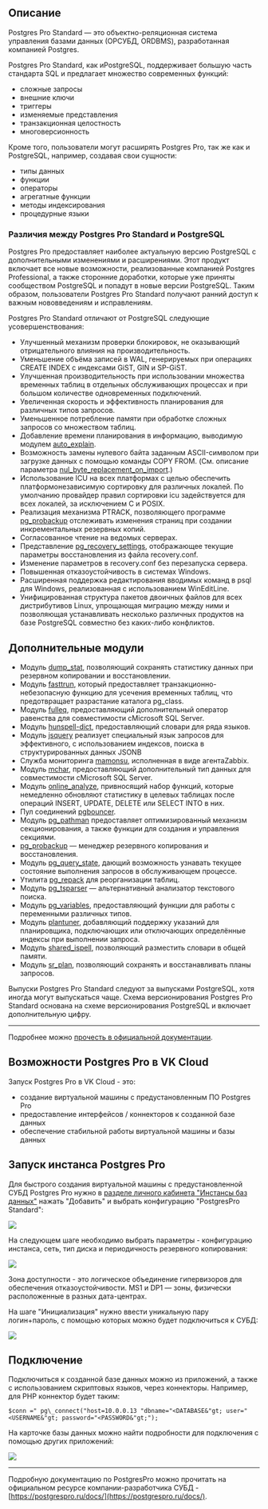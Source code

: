 ## Описание

Postgres Pro Standard — это объектно-реляционная система управления базами данных (ОРСУБД, ORDBMS), разработанная компанией Postgres.

Postgres Pro Standard, как иPostgreSQL, поддерживает большую часть стандарта SQL и предлагает множество современных функций:

- сложные запросы
- внешние ключи
- триггеры
- изменяемые представления
- транзакционная целостность
- многоверсионность

Кроме того, пользователи могут расширять Postgres Pro, так же как и PostgreSQL, например, создавая свои сущности:

- типы данных
- функции
- операторы
- агрегатные функции
- методы индексирования
- процедурные языки

### Различия между Postgres Pro Standard и PostgreSQL

Postgres Pro предоставляет наиболее актуальную версию PostgreSQL c дополнительными изменениями и расширениями. Этот продукт включает все новые возможности, реализованные компанией Postgres Professional, а также сторонние доработки, которые уже приняты сообществом PostgreSQL и попадут в новые версии PostgreSQL. Таким образом, пользователи Postgres Pro Standard получают ранний доступ к важным нововведениям и исправлениям.

Postgres Pro Standard отличают от PostgreSQL следующие усовершенствования:

- Улучшенный механизм проверки блокировок, не оказывающий отрицательного влияния на производительность.
- Уменьшение объёма записей в WAL, генерируемых при операциях CREATE INDEX с индексами GiST, GIN и SP-GiST.
- Улучшенная производительность при использовании множества временных таблиц в отдельных обслуживающих процессах и при большом количестве одновременных подключений.
- Увеличенная скорость и эффективность планирования для различных типов запросов.
- Уменьшенное потребление памяти при обработке сложных запросов со множеством таблиц.
- Добавление времени планирования в информацию, выводимую модулем [auto_explain](https://postgrespro.ru/docs/postgrespro/11/auto-explain "F.4. auto_explain").
- Возможность замены нулевого байта заданным ASCII-символом при загрузке данных с помощью команды COPY FROM. (См. описание параметра [nul_byte_replacement_on_import](https://postgrespro.ru/docs/postgrespro/11/runtime-config-compatible#GUC-NUL-BYTE-REPLACEMENT-ON-IMPORT).)
- Использование ICU на всех платформах с целью обеспечить платформонезависимую сортировку для различных локалей. По умолчанию провайдер правил сортировки icu задействуется для всех локалей, за исключением C и POSIX.
- Реализация механизма PTRACK, позволяющего программе [pg_probackup](https://postgrespro.ru/docs/postgrespro/11/app-pgprobackup "pg_probackup") отслеживать изменения страниц при создании инкрементальных резервных копий.
- Согласованное чтение на ведомых серверах.
- Представление [pg_recovery_settings](https://postgrespro.ru/docs/postgrespro/11/view-pg-recovery-settings "51.79. pg_recovery_settings"), отображающее текущие параметры восстановления из файла recovery.conf.
- Изменение параметров в recovery.conf без перезапуска сервера.
- Повышенная отказоустойчивость в системах Windows.
- Расширенная поддержка редактирования вводимых команд в psql для Windows, реализованная с использованием WinEditLine.
- Унифицированная структура пакетов двоичных файлов для всех дистрибутивов Linux, упрощающая миграцию между ними и позволяющая устанавливать несколько различных продуктов на базе PostgreSQL совместно без каких-либо конфликтов.

## Дополнительные модули

- Модуль [dump_stat](https://postgrespro.ru/docs/postgrespro/11/dump-stat "F.13. dump_stat"), позволяющий сохранять статистику данных при резервном копировании и восстановлении.
- Модуль [fasttrun](https://postgrespro.ru/docs/postgrespro/11/fasttrun "F.15. fasttrun"), который предоставляет транзакционно-небезопасную функцию для усечения временных таблиц, что предотвращает разрастание каталога pg_class.
- Модуль [fulleq](https://postgrespro.ru/docs/postgrespro/11/fulleq "F.17. fulleq"), предоставляющий дополнительный оператор равенства для совместимости сMicrosoft SQL Server.
- Модуль [hunspell-dict](https://postgrespro.ru/docs/postgrespro/11/hunspell-dict "F.20. Модули словарей Hunspell"), предоставляющий словари для ряда языков.
- Модуль [jsquery](https://postgrespro.ru/docs/postgrespro/11/jsquery "F.24. jsquery") реализует специальный язык запросов для эффективного, с использованием индексов, поиска в структурированных данных JSONB
- Служба мониторинга [mamonsu](https://postgrespro.ru/docs/postgrespro/11/mamonsu "mamonsu"), исполненная в виде агентаZabbix.
- Модуль [mchar](https://postgrespro.ru/docs/postgrespro/11/mchar "F.27. mchar"), предоставляющий дополнительный тип данных для совместимости сMicrosoft SQL Server.
- Модуль [online_analyze](https://postgrespro.ru/docs/postgrespro/11/online-analyze "F.28. online_analyze"), привносящий набор функций, которые немедленно обновляют статистику в целевых таблицах после операций INSERT, UPDATE, DELETE или SELECT INTO в них.
- Пул соединений [pgbouncer](https://postgrespro.ru/docs/postgrespro/11/pgbouncer "pgbouncer").
- Модуль [pg_pathman](https://postgrespro.ru/docs/postgrespro/11/pg-pathman "F.34. pg_pathman") предоставляет оптимизированный механизм секционирования, а также функции для создания и управления секциями.
- [pg_probackup](https://postgrespro.ru/docs/postgrespro/11/app-pgprobackup "pg_probackup") — менеджер резервного копирования и восстановления.
- Модуль [pg_query_state](https://postgrespro.ru/docs/postgrespro/11/pg-query-state "F.36. pg_query_state"), дающий возможность узнавать текущее состояние выполнения запросов в обслуживающем процессе.
- Утилита [pg_repack](https://postgrespro.ru/docs/postgrespro/11/app-pgrepack "pg_repack") для реорганизации таблиц.
- Модуль [pg_tsparser](https://postgrespro.ru/docs/postgrespro/11/pg-tsparser "F.41. pg_tsparser") — альтернативный анализатор текстового поиска.
- Модуль [pg_variables](https://postgrespro.ru/docs/postgrespro/11/pg-variables "F.42. pg_variables"), предоставляющий функции для работы с переменными различных типов.
- Модуль [plantuner](https://postgrespro.ru/docs/postgrespro/11/plantuner "F.44. plantuner"), добавляющий поддержку указаний для планировщика, подключающих или отключающих определённые индексы при выполнении запроса.
- Модуль [shared_ispell](https://postgrespro.ru/docs/postgrespro/11/shared-ispell "F.48. shared_ispell"), позволяющий разместить словари в общей памяти.
- Модуль [sr_plan](https://postgrespro.ru/docs/postgrespro/11/sr-plan "F.50. sr_plan"), позволяющий сохранять и восстанавливать планы запросов.

Выпуски Postgres Pro Standard следуют за выпусками PostgreSQL, хотя иногда могут выпускаться чаще. Схема версионирования Postgres Pro Standard основана на схеме версионирования PostgreSQL и включает дополнительную цифру.

---

Подробнее можно [прочесть в официальной документации](https://postgrespro.ru/docs/postgrespro/11/index).

## Возможности Postgres Pro в VK Cloud

Запуск Postgres Pro в VK Cloud - это:

- создание виртуальной машины с предустановленным ПО Postgres Pro
- предоставление интерфейсов / коннекторов к созданной базе данных
- обеспечение стабильной работы виртуальной машины и базы данных

## Запуск инстанса Postgres Pro

Для быстрого создания виртуальной машины с предустановленной СУБД Postgres Pro нужно в [разделе личного кабинета "Инстансы баз данных"](https://mcs.mail.ru/app/services/databases/add/) нажать "Добавить" и выбрать конфигурацию "PostgresPro Standard":

![](./assets/1603324422694-1603324422694.png)

На следующем шаге необходимо выбрать параметры - конфигурацию инстанса, сеть, тип диска и периодичность резервного копирования:

![](./assets/1603324378715-1603324378714.png)

Зона доступности - это логическое объединение гипервизоров для обеспечения отказоустойчивости. MS1 и DP1 — зоны, физически расположенные в разных дата-центрах.

На шаге "Инициализация" нужно ввести уникальную пару логин+пароль, с помощью которых можно будет подключиться к СУБД:

![](./assets/1603324519929-1603324519929.png)

## Подключение

Подключиться к созданной базе данных можно из приложений, а также с использованием скриптовых языков, через коннекторы. Например, для PHP коннектор будет таким:

```
$conn =" pg\_connect("host=10.0.0.13 "dbname="<DATABASE&"gt; user="<USERNAME&"gt; password="<PASSWORD&"gt;");
```

На карточке базы данных можно найти подробности для подключения с помощью других приложений:

![](./assets/1594621941582-1594621941582.png)

---

Подробную документацию по PostgresPro можно прочитать на официальном ресурсе компании-разработчика СУБД - [https://postgrespro.ru/docs/](https://postgrespro.ru/docs/).
